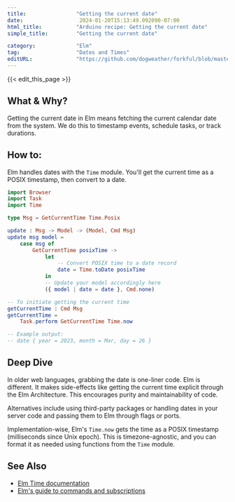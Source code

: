 ```yaml
---
title:                "Getting the current date"
date:                  2024-01-20T15:13:49.092090-07:00
html_title:           "Arduino recipe: Getting the current date"
simple_title:         "Getting the current date"

category:             "Elm"
tag:                  "Dates and Times"
editURL:              "https://github.com/dogweather/forkful/blob/master/content/en/elm/getting-the-current-date.md"
---
```


{{< edit_this_page >}}

## What & Why?
Getting the current date in Elm means fetching the current calendar date from the system. We do this to timestamp events, schedule tasks, or track durations.

## How to:
Elm handles dates with the `Time` module. You'll get the current time as a POSIX timestamp, then convert to a date.

```Elm
import Browser
import Task
import Time

type Msg = GetCurrentTime Time.Posix

update : Msg -> Model -> (Model, Cmd Msg)
update msg model =
    case msg of
        GetCurrentTime posixTime ->
            let
                -- Convert POSIX time to a date record
                date = Time.toDate posixTime
            in
            -- Update your model accordingly here
            ({ model | date = date }, Cmd.none)

-- To initiate getting the current time
getCurrentTime : Cmd Msg
getCurrentTime =
    Task.perform GetCurrentTime Time.now

-- Example output:
-- date { year = 2023, month = Mar, day = 26 }
```

## Deep Dive
In older web languages, grabbing the date is one-liner code. Elm is different. It makes side-effects like getting the current time explicit through the Elm Architecture. This encourages purity and maintainability of code.

Alternatives include using third-party packages or handling dates in your server code and passing them to Elm through flags or ports.

Implementation-wise, Elm's `Time.now` gets the time as a POSIX timestamp (milliseconds since Unix epoch). This is timezone-agnostic, and you can format it as needed using functions from the `Time` module.

## See Also
- [Elm Time documentation](https://package.elm-lang.org/packages/elm/time/latest/)
- [Elm's guide to commands and subscriptions](https://guide.elm-lang.org/effects/)
